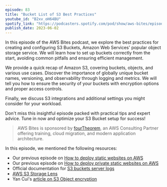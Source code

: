 ```yaml
---
episode: 83
title: "Bucket List of S3 Best Practices"
youtube_id: "B2xv_oH64BU"
spotify_link: "https://podcasters.spotify.com/pod/show/aws-bites/episodes/83--Bucket-List-of-S3-Best-Practices-e24vea3"
publish_date: 2023-06-02
---
```


In this episode of the AWS Bites podcast, we explore the best practices for creating and configuring S3 Buckets, Amazon Web Services' popular object storage service. We will learn how to set up buckets correctly from the start, avoiding common pitfalls and ensuring efficient management.

We provide a quick recap of Amazon S3, covering buckets, objects, and various use cases. Discover the importance of globally unique bucket names, versioning, and observability through logging and metrics. We will tell you how to ensure the security of your buckets with encryption options and proper access controls.

Finally, we discuss S3 integrations and additional settings you might consider for your workload.

Don't miss this insightful episode packed with practical tips and expert advice. Tune in now and optimize your S3 Bucket setup for success!


> AWS Bites is sponsored by [fourTheorem](https://fourtheorem.com/), an AWS Consulting Partner offering training, cloud migration, and modern application architecture.


In this episode, we mentioned the following resources:

- Our previous episode on [How to deploy static websites on AWS](https://awsbites.com/3-how-do-you-deploy-a-static-website-on-aws/)
- Our previous episode on [How to deploy private static websites on AWS](https://awsbites.com/80-can-you-do-private-static-websites-on-aws/)
- Official documentation for [S3 buckets server logs](https://docs.aws.amazon.com/AmazonS3/latest/userguide/ServerLogs.html)
- [AWS S3 Storage Lens](https://aws.amazon.com/blogs/aws/s3-storage-lens/)
- Yan Cui's [article on S3 Object encryption](https://theburningmonk.com/2023/01/yes-s3-now-encrypts-objects-by-default-but-your-job-is-not-done-yet/)
